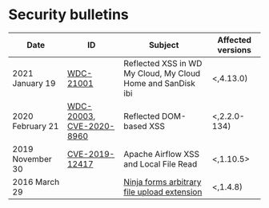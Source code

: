 # Security bulletins

| Date              | ID      | Subject | Affected versions |
|-------------------|-----------|-----------------------------------------------|--|
| 2021 January 19 | [WDC-21001](https://www.westerndigital.com/support/productsecurity/wdc-21001-my-cloud-my-cloud-home-sandisk-ibi-firmware-version-4-13-0) | Reflected XSS in WD My Cloud, My Cloud Home and SanDisk ibi | <,4.13.0)|
| 2020 February 21 | [WDC-20003](https://www.westerndigital.com/support/productsecurity/wdc-20003-mycloud-site-version-2-2-0-134), [CVE-2020-8960](https://nvd.nist.gov/vuln/detail/CVE-2020-8960) | Reflected DOM-based XSS | <,2.2.0-134) |
| 2019 November 30 | [CVE-2019-12417](https://nvd.nist.gov/vuln/detail/CVE-2019-12417) | Apache Airflow XSS and Local File Read | <,1.10.5> |
| 2016 March 29 |  | [Ninja forms arbitrary file upload extension](https://github.com/wpninjas/ninja-forms-uploads/blob/develop/readme.txt#L211) | <,1.4.8) |
